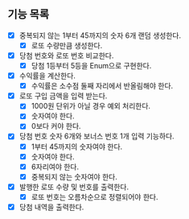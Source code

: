 ## 기능 목록

- [x] 중복되지 않는 1부터 45까지의 숫자 6개 랜덤 생성한다.
  - [x] 로또 수량만큼 생성한다.
- [x] 당첨 번호와 로또 번호 비교한다.
    - [x] 당첨 1등부터 5등을 Enum으로 구현한다. 
- [x] 수익률을 계산한다.
  - [x] 수익률은 소수점 둘째 자리에서 반올림해야 한다.

- [x] 로또 구입 금액을 입력 받는다.
    - [x] 1000원 단위가 아닐 경우 예외 처리한다.
    - [x] 숫자여야 한다.
    - [x] 0보다 커야 한다.
- [x] 당첨 번호 숫자 6개와 보너스 번호 1개 입력 기능하다.
  - [x] 1부터 45까지의 숫자여야 한다.
  - [x] 숫자여야 한다.
  - [x] 6자리여야 한다.
  - [x] 중복되지 않는 숫자여야 한다.
- [x] 발행한 로또 수량 및 번호를 출력한다.
  - [x] 로또 번호는 오름차순으로 정렬되어야 한다.
- [x] 당첨 내역을 출력한다.